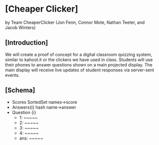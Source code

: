 # [Cheaper Clicker]
by Team CheaperClicker (Jon Fenn, Connor Mote, Nathan Teeter, and Jacob Winters)

## [Introduction]
We will create a proof of concept for a digital classroom quizzing system, similar to kahoot.it or the clickers we have used in class. Students will use their phones to answer questions shown on a main projected display. The main display will receive live updates of student responses via server-sent events.

## [Schema]
- Scores SortedSet names->score
- Answers{i} hash name->answer
- Question {i}
  - 1: ~~~~~
  - 2: ~~~~~
  - 3: ~~~~~
  - 4: ~~~~~
  - ans: ~~~~~
